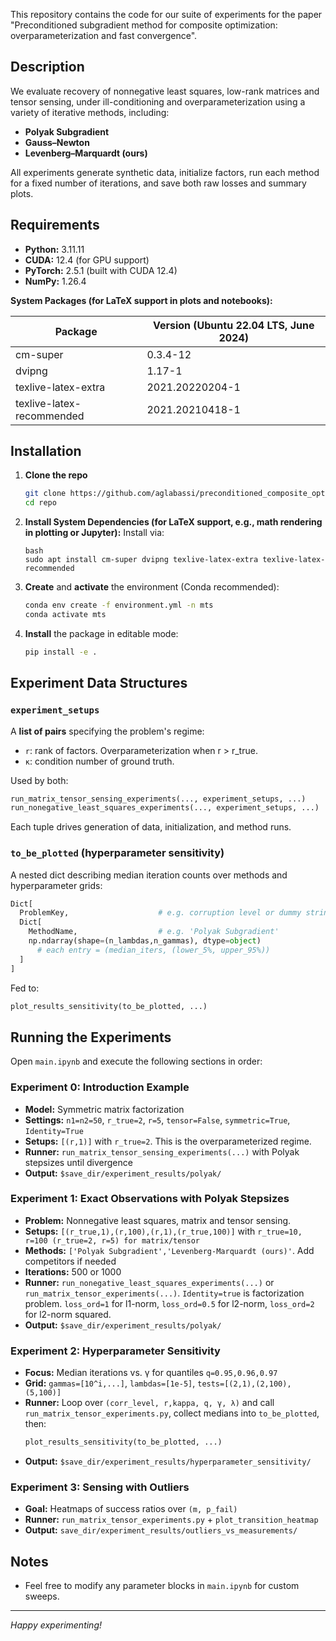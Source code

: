 This repository contains the code for our suite of experiments for the paper "Preconditioned subgradient method for composite optimization:
overparameterization and fast convergence".

## Description

We evaluate recovery of nonnegative least squares, low-rank matrices and tensor sensing, under ill-conditioning and overparameterization
 using a variety of iterative methods, including:

- **Polyak Subgradient**
- **Gauss–Newton**
- **Levenberg–Marquardt (ours)**

All experiments generate synthetic data, initialize factors, run each method for a fixed number of iterations, and save both raw losses and summary plots.

## Requirements

- **Python:** 3.11.11
- **CUDA:** 12.4 (for GPU support)
- **PyTorch:** 2.5.1 (built with CUDA 12.4)
- **NumPy:** 1.26.4

**System Packages (for LaTeX support in plots and notebooks):**

| Package                   | Version (Ubuntu 22.04 LTS, June 2024) |
|---------------------------|----------------------------------------|
| cm-super                  | 0.3.4-12                               |
| dvipng                    | 1.17-1                                 |
| texlive-latex-extra       | 2021.20220204-1                        |
| texlive-latex-recommended | 2021.20210418-1                        |

## Installation

1. **Clone the repo**
   ```bash
   git clone https://github.com/aglabassi/preconditioned_composite_opti repo
   cd repo
   ```
2. **Install System Dependencies (for LaTeX support, e.g., math rendering in plotting or Jupyter):**
   Install via:
   ```
   bash
   sudo apt install cm-super dvipng texlive-latex-extra texlive-latex-recommended
   ```
3. **Create** and **activate** the environment (Conda recommended):
   ```bash
   conda env create -f environment.yml -n mts
   conda activate mts
   ```
4. **Install** the package in editable mode:
   ```bash
   pip install -e .


## Experiment Data Structures

### `experiment_setups`

A **list of pairs** specifying the problem's regime:

- `r`: rank of factors. Overparameterization when r > r_true.
- `κ`: condition number of ground truth.

Used by both:

```python
run_matrix_tensor_sensing_experiments(..., experiment_setups, ...)
run_nonegative_least_squares_experiments(..., experiment_setups, ...)
```

Each tuple drives generation of data, initialization, and method runs.

### `to_be_plotted` (hyperparameter sensitivity)

A nested dict describing median iteration counts over methods and hyperparameter grids:

```python
Dict[
  ProblemKey,                    # e.g. corruption level or dummy string
  Dict[
    MethodName,                  # e.g. 'Polyak Subgradient'
    np.ndarray(shape=(n_lambdas,n_gammas), dtype=object)
      # each entry = (median_iters, (lower_5%, upper_95%))
  ]
]
```

Fed to:

```python
plot_results_sensitivity(to_be_plotted, ...)
```

## Running the Experiments

Open `main.ipynb` and execute the following sections in order:

### Experiment 0: Introduction Example

- **Model:** Symmetric matrix factorization
- **Settings:** `n1=n2=50`, `r_true=2`, `r=5`, `tensor=False`, `symmetric=True`, `Identity=True`
- **Setups:** `[(r,1)]` with `r_true=2`. This is the overparameterized regime.
- **Runner:** `run_matrix_tensor_sensing_experiments(...)` with Polyak stepsizes until divergence
- **Output:** `$save_dir/experiment_results/polyak/`

### Experiment 1: Exact Observations with Polyak Stepsizes

- **Problem:** Nonnegative least squares, matrix and tensor sensing.
- **Setups:** `[(r_true,1),(r,100),(r,1),(r_true,100)]` with `r_true=10, r=100 (r_true=2, r=5) for matrix/tensor` 
- **Methods:** `['Polyak Subgradient','Levenberg-Marquardt (ours)'`. Add competitors if needed
- **Iterations:** 500 or 1000
- **Runner:** `run_nonegative_least_squares_experiments(...)` or `run_matrix_tensor_experiments(...)`. `Identity=true` is factorization problem. 
`loss_ord=1` for l1-norm, `loss_ord=0.5` for l2-norm, `loss_ord=2` for l2-norm squared.
- **Output:** `$save_dir/experiment_results/polyak/`



### Experiment 2: Hyperparameter Sensitivity

- **Focus:** Median iterations vs. γ for quantiles `q=0.95,0.96,0.97`
- **Grid:** `gammas=[10^i,...]`, `lambdas=[1e-5]`, `tests=[(2,1),(2,100),(5,100)]`
- **Runner:** Loop over `(corr_level, r,kappa, q, γ, λ)` and call `run_matrix_tensor_experiments.py`, collect medians into `to_be_plotted`, then:
  ```python
  plot_results_sensitivity(to_be_plotted, ...)
  ```
- **Output:** `$save_dir/experiment_results/hyperparameter_sensitivity/`

### Experiment 3: Sensing with Outliers

- **Goal:** Heatmaps of success ratios over `(m, p_fail)`
- **Runner:** `run_matrix_tensor_experiments.py` + `plot_transition_heatmap`
- **Output:** `save_dir/experiment_results/outliers_vs_measurements/`

## Notes

- Feel free to modify any parameter blocks in `main.ipynb` for custom sweeps.

---

*Happy experimenting!*

